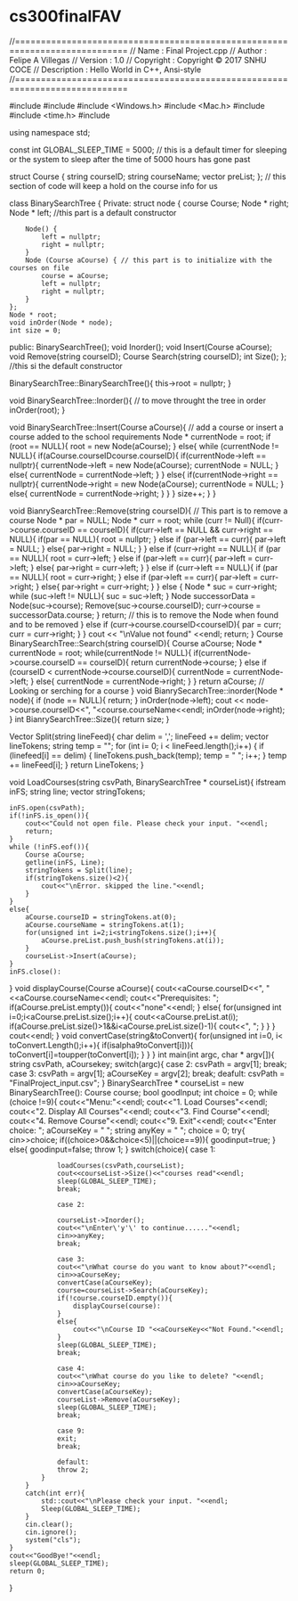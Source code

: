# cs300finalFAV
//============================================================================
// Name        : Final Project.cpp
// Author      : Felipe A Villegas
// Version     : 1.0
// Copyright   : Copyright © 2017 SNHU COCE
// Description : Hello World in C++, Ansi-style
//============================================================================

#include <iostream>
#include <fstream>
#include <Windows.h>
#include <Mac.h>
#include <string>
#include <time.h>
#include <vector>

using namespace std;

const int GLOBAL_SLEEP_TIME = 5000; // this is a default timer for sleeping or the system to sleep after the time of 5000 hours has gone past

struct Course {
    string courseID;
    string courseName;
    vector<string> preList;
};                                  // this  section of code will keep a hold on the course info for us

class BinarySearchTree {
    Private:
    struct node {
        course Course;
        Node * right;
        Node * left; //this part is a default constructor

        Node() {
            left = nullptr;
            right = nullptr; 
        }
        Node (Course aCourse) { // this part is to initialize with the courses on file
            course = aCourse;
            left = nullptr;
            right = nullptr;
        }
    };
    Node * root;
    void inOrder(Node * node);
    int size = 0;
public:
BinarySearchTree();
void Inorder();
void Insert(Course aCourse);
void Remove(string courseID);
Course Search(string courseID);
int Size();
}; //this si the default constructor

BinarySearchTree::BinarySearchTree(){
    this->root = nullptr;
}

void BinarySearchTree::Inorder(){ // to move throught the tree in order
    inOrder(root);
}

void BinarySearchTree::Insert(Course aCourse){ // add a course or insert a course added to the school requirements
    Node * currentNode = root;
    if (root == NULL){
        root = new Node(aCourse);
    }
    else{
        while (currentNode != NULL){
            if(aCourse.courseID<currentNode->course.courseID){
                if(currentNode->left == nullptr){
                    currentNode->left = new Node(aCourse);
                    currentNode = NULL;
                }
                else{
                    currentNode = currentNode->left;
                }
            }
            else{
                if(currentNode->right == nullptr){
                    currentNode->right = new Node(aCourse);
                    currentNode = NULL;
                }
                else{
                    currentNode = currentNode->right;
                }
            }
        }
        size++;
    }
}

void BianrySearchTree::Remove(string courseID){   // This part is to remove a course 
    Node * par = NULL;
    Node * curr = root;
    while (curr != Null){
        if(curr->course.courseID == courseID){
            if(curr->left == NULL && curr->right == NULL){
                if(par == NULL){
                    root = nullptr;
                }
                else if (par->left == curr){
                    par->left = NULL;
                }
                else{
                    par->right = NULL;
                }
            }
            else if (curr->right == NULL){
                if (par == NULL){
                    root = curr->left;
                }
                else if (par->left == curr){
                    par->left = curr->left;
                }
                else{
                    par->right = curr->left;
                }
            }
            else if (curr->left == NULL){
                if (par == NULL){
                    root = curr->right;
                }
                else if (par->left == curr){
                    par->left = curr->right;
                }
                else{
                    par->right = curr->right;
                }
            }
            else {
                Node * suc = curr->right;
                while (suc->left != NULL){
                    suc = suc->left;
                }
                Node successorData = Node(suc->course);
                Remove(suc->course.courseID);
                curr->course = successorData.course;
            }
            return; // this is to remove the Node when found and to be removed
        }
        else if (curr->course.courseID<courseID){
            par = curr;
            curr = curr->right;
        }
    }
    cout << "\nValue not found" <<endl;
    return;
}
Course BinarySearchTree::Search(string courseID){
    Course aCourse;
    Node * currentNode = root;
    while(currentNode != NULL){
        if(currentNode->course.courseID == courseID){
            return currentNode->course;
        }
        else if (courseID < currentNode->course.courseID){
            currentNode = currentNode->left;
        }
        else{
            currentNode = currentNode->right;
        }
    }
    return aCourse;  // Looking or serching for a course 
}
void BianrySecarchTree::inorder(Node * node){
    if (node == NULL){
        return;
    }
    inOrder(node->left);
    cout << node->course.courseID<<", "<<node->course.courseName<<endl;
    inOrder(node->right);
}
int BianrySearchTree::Size(){
    return size;
}

Vector<string> Split(string lineFeed){
    char delim = ',';
    lineFeed += delim;
    vector<string> lineTokens;
    string temp = "";
    for (int i= 0; i < lineFeed.length();i++)
    {
        if (linefeed[i] == delim)
        {
            lineTokens.push_back(temp);
            temp = " ";
            i++;
        }
        temp += lineFeed[i];
    }
    return LineTokens;
}

void LoadCourses(string csvPath, BinarySearchTree * courseList){
    ifstream inFS;
    string line;
    vector<string> stringTokens;

    inFS.open(csvPath);
    if(!inFS.is_open()){
        cout<<"Could not open file. Please check your input. "<<endl;
        return;
    }
    while (!inFS.eof()){
        Course aCourse;
        getline(inFS, Line);
        stringTokens = Split(line);
        if(stringTokens.size()<2){
            cout<<"\nError. skipped the line."<<endl;
        }
    }
    else{
        aCourse.courseID = stringTokens.at(0);
        aCourse.courseName = stringTokens.at(1);
        for(unsigned int i=2;i<stringTokens.size();i++){
            aCourse.preList.push_bush(stringTokens.at(i));
        }
        courseList->Insert(aCourse);
    }
    inFS.close():
}
void displayCourse(Course aCourse){
    cout<<aCourse.courseID<<", "<<aCourse.courseName<<endl;
    cout<<"Prerequisites: ";
    if(aCourse.preList.empty()){
        cout<<"none"<<endl;
    }
    else{
        for(unsigned int i=0;i<aCourse.preList.size();i++){
            cout<<aCourse.preList.at(i);
            if(aCourse.preList.size()>1&&i<aCourse.preList.size()-1){
                cout<<", ";
            }
        }
    }
    cout<<endl;
}
void convertCase(string&toConvert){
    for(unsigned int i=0, i< toConvert.Length();i++){
        if(isalpha9toConvert[i])){
            toConvert[i]=toupper(toConvert[i]);
        }
    }
}
int main(int argc, char * argv[]){
    string csvPath, aCoursekey;
    switch(argc){
        case 2:
        csvPath = argv[1];
        break;
        case 3:
        csvPath = argv[1];
        aCourseKey = argv[2];
        break;
        deafult:
        csvPath = "FinalProject_input.csv";
    }
    BinarySearchTree * courseList = new BinarySearchTree():
    Course course;
    bool goodInput;
    int choice = 0;
    while (choice !=9){
        cout<<"Menu:"<<endl;
        cout<<"1. Load Courses"<<endl;
        cout<<"2. Display All Courses"<<endl;
        cout<<"3. Find Course"<<endl;
        cout<<"4. Remove Course"<<endl;
        cout<<"9. Exit"<<endl;
        cout<<"Enter choice: ";
        aCourseKey = " ";
        string anyKey = " ";
        choice = 0;
        try{
            cin>>choice;
            if((choice>0&&choice<5)||(choice==9)){
                goodinput=true;
            }
            else{
                goodinput=false;
                throw 1;
            }
            switch(choice){
                case 1:

                loadCourses(csvPath,courseList);
                cout<<courseList->Size()<<"courses read"<<endl;
                sleep(GLOBAL_SLEEP_TIME);
                break;

                case 2:

                courseList->Inorder();
                cout<<"\nEnter\'y'\' to continue......"<<endl;
                cin>>anyKey;
                break;

                case 3:
                cout<<"\nWhat course do you want to know about?"<<endl;
                cin>>aCourseKey;
                convertCase(aCourseKey);
                course=courseList->Search(aCourseKey);
                if(!course.courseID.empty()){
                    displayCourse(course):
                }
                else{
                    cout<<"\nCourse ID "<<aCourseKey<<"Not Found."<<endl;
                }
                sleep(GLOBAL_SLEEP_TIME);
                break;

                case 4:
                cout<<"\nWhat course do you like to delete? "<<endl;
                cin>>aCourseKey;
                convertCase(aCourseKey);
                courseList->Remove(aCourseKey);
                sleep(GLOBAL_SLEEP_TIME);
                break;

                case 9:
                exit;
                break;

                default:
                throw 2;
            }
        }
        catch(int err){
            std::cout<<"\nPlease check your input. "<<endl;
            Sleep(GLOBAL_SLEEP_TIME);
        }
        cin.clear();
        cin.ignore();
        system("cls");
    }
    cout<<"GoodBye!"<<endl;
    sleep(GLOBAL_SLEEP_TIME);
    return 0;
}
